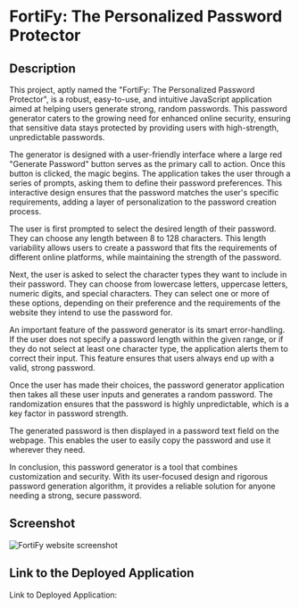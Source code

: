 # FortiFy: The Personalized Password Protector

## Description

This project, aptly named the "FortiFy: The Personalized Password Protector", is a robust, easy-to-use, and intuitive JavaScript application aimed at helping users generate strong, random passwords. This password generator caters to the growing need for enhanced online security, ensuring that sensitive data stays protected by providing users with high-strength, unpredictable passwords.

The generator is designed with a user-friendly interface where a large red "Generate Password" button serves as the primary call to action. Once this button is clicked, the magic begins. The application takes the user through a series of prompts, asking them to define their password preferences. This interactive design ensures that the password matches the user's specific requirements, adding a layer of personalization to the password creation process.

The user is first prompted to select the desired length of their password. They can choose any length between 8 to 128 characters. This length variability allows users to create a password that fits the requirements of different online platforms, while maintaining the strength of the password.

Next, the user is asked to select the character types they want to include in their password. They can choose from lowercase letters, uppercase letters, numeric digits, and special characters. They can select one or more of these options, depending on their preference and the requirements of the website they intend to use the password for.

An important feature of the password generator is its smart error-handling. If the user does not specify a password length within the given range, or if they do not select at least one character type, the application alerts them to correct their input. This feature ensures that users always end up with a valid, strong password.

Once the user has made their choices, the password generator application then takes all these user inputs and generates a random password. The randomization ensures that the password is highly unpredictable, which is a key factor in password strength.

The generated password is then displayed in a password text field on the webpage. This enables the user to easily copy the password and use it wherever they need.

In conclusion, this password generator is a tool that combines customization and security. With its user-focused design and rigorous password generation algorithm, it provides a reliable solution for anyone needing a strong, secure password.

## Screenshot

![FortiFy website screenshot](./assets/images/)

## Link to the Deployed Application

Link to Deployed Application: 